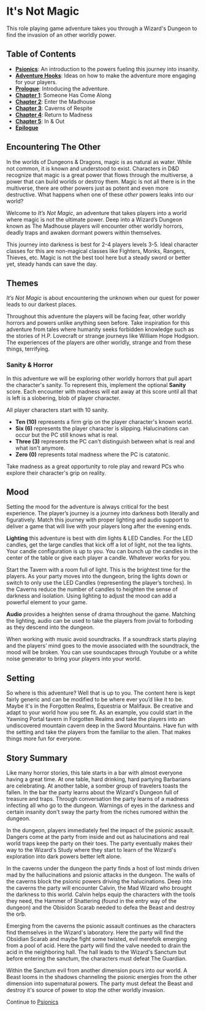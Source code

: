 # It's Not Magic

This role playing game adventure takes you through a Wizard's Dungeon to find the invasion of an other worldly power.

## Table of Contents

* **[Psionics](psionics.md)**: An introduction to the powers fueling this journey into insanity.
* **[Adventure Hooks](AdventureHooks.md)**: Ideas on how to make the adventure more engaging for your players.
* **[Prologue](prologue.md)**: Introducing the adventure.
* **[Chapter 1](chapter1.md)**: Someone Has Come Along
* **[Chapter 2](chapter2.md)**: Enter the Madhouse
* **[Chapter 3](chapter3.md)**: Caverns of Respite
* **[Chapter 4](chapter4.md)**: Return to Madness
* **[Chapter 5](chapter5.md)**: In & Out
* **[Epilogue](epilogue.md)**

## Encountering The Other

In the worlds of Dungeons & Dragons, magic is as natural as water. While not common, it is known and understood to exist. Characters in D&D recognize that magic is a great power that flows through the multiverse, a power that can build worlds or destroy them. Magic is not all there is in the multiverse, there are other powers just as potent and even more destructive. What happens when one of these *other* powers leaks into our world?

Welcome to *It’s Not Magic*, an adventure that takes players into a world where magic is not the ultimate power. Deep into a Wizard’s Dungeon known as The Madhouse players will encounter other worldly horrors, deadly traps and awaken dormant powers within themselves.

This journey into darkness is best for 2-4 players levels 3-5. Ideal character classes for this are non-magical classes like Fighters, Monks, Rangers, Thieves, etc. Magic is not the best tool here but a steady sword or better yet, steady hands can save the day.

## Themes

*It’s Not Magic* is about encountering the unknown when our quest for power leads to our darkest places.

Throughout this adventure the players will be facing fear, other worldly horrors and powers unlike anything seen before. Take inspiration for this adventure from tales where humanity seeks forbidden knowledge such as the stories of H.P. Lovecraft or strange journeys like William Hope Hodgson. The experiences of the players are other worldly, strange and from these things, terrifying.

### Sanity & Horror

In this adventure we will be exploring other worldly horrors that pull apart the character's sanity. To represent this, implement the optional **Sanity** score. Each encounter with madness will eat away at this score until all that is left is a slobering, blob of player character.

All player characters start with 10 sanity.

* **Ten (10)** represents a firm grip on the player character's known world.
* **Six (6)** represents the player character is slipping. Halucinations can occur but the PC still knows what is real.
* **Three (3)** represents the PC can't distinguish between what is real and what isn't anymore.
* **Zero (0)** represents total madness where the PC is catatonic.

Take madness as a great opportunity to role play and reward PCs who explore their character's grip on reality.

## Mood

Setting the mood for the adventure is always critical for the best experience. The player’s journey is a journey into darkness both literally and figuratively. Match this journey with proper lighting and audio support to deliver a game that will live with your players long after the evening ends.

**Lighting** this adventure is best with dim lights & LED Candles. For the LED candles, get the large candles that kick off a lot of light, not the tea lights. Your candle configuration is up to you. You can bunch up the candles in the center of the table or give each player a candle. Whatever works for you.

Start the Tavern with a room full of light. This is the brightest time for the players. As your party moves into the dungeon, bring the lights down or switch to only use the LED Candles (representing the player’s torches). In the Caverns reduce the number of candles to heighten the sense of darkness and isolation. Using lighting to adjust the mood can add a powerful element to your game.

**Audio** provides a heighten sense of drama throughout the game. Matching the lighting, audio can be used to take the players from jovial to forboding as they descend into the dungeon.

When working with music avoid soundtracks. If a soundtrack starts playing and the players’ mind goes to the movie associated with the soundtrack, the mood will be broken. You can use soundscapes through Youtube or a white noise generator to bring your players into your world.

## Setting

So where is this adventure? Well that is up to you. The content here is kept fairly generic and can be modified to be where ever you’d like it to be. Maybe it's in the Forgotten Realms, Equestria or Malifaux. Be creative and adapt to your world how you see fit. As an example, you could start in the Yawning Portal tavern in Forgotten Realms and take the players into an undiscovered mountain cavern deep in the Sword Mountains. Have fun with the setting and take the players from the familiar to the alien. That makes things more fun for everyone.

## Story Summary

Like many horror stories, this tale starts in a bar with almost everyone having a great time. At one table, hard drinking, hard partying Barbarians are celebrating. At another table, a somber group of travelers toasts the fallen. In the bar the party learns about the Wizard's Dungeon full of treasure and traps. Through conversation the party learns of a madness infecting all who go to the dungeon. Warnings of eyes in the darkness and certain insanity don't sway the party from the riches rumored within the dungeon.

In the dungeon, players immediately feel the impact of the psionic assault. Dangers come at the party from inside and out as halucinations and real world traps keep the party on their toes. The party eventually makes their way to the Wizard's Study where they start to learn of the Wizard's exploration into dark powers better left alone.

In the caverns under the dungeon the party finds a host of lost minds driven mad by the hallucinations and psionic attacks in the dungeon. The walls of the caverns block the psionic powers driving the halucinations. Deep into the caverns the party will encounter Calvin, the Mad Wizard who brought the darkness to this world. Calvin helps equip the characters with the tools they need, the Hammer of Shattering (found in the entry way of the dungeon) and the Obisidon Scarab needed to defea the Beast and destroy the orb.

Emerging from the caverns the psionic assault continues as the characters find themselves in the Wizard's laboratory. Here the party will find the Obsidian Scarab and maybe fight some twisted, evil merefolk emerging from a pool of acid. Here the party will find the valve needed to drain the acid in the neighboring hall. The hall leads to the Wizard's Sanctum but before entering the sanctum, the characters must defeat The Guardian.

Within the Sanctum evil from another dimension pours into our world. A Beast looms in the shadows channeling the psionic energies from the other dimension into supernatural powers. The party must defeat the Beast and destroy it's source of power to stop the other worldly invasion.

Continue to [Psionics](Psionics.md)